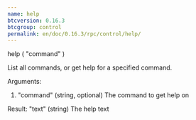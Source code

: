 ```yaml
---
name: help
btcversion: 0.16.3
btcgroup: control
permalink: en/doc/0.16.3/rpc/control/help/
---
```


help ( "command" )

List all commands, or get help for a specified command.

Arguments:
1. "command"     (string, optional) The command to get help on

Result:
"text"     (string) The help text


